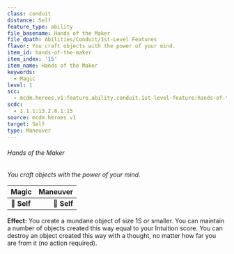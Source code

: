 ```yaml
---
class: conduit
distance: Self
feature_type: ability
file_basename: Hands of the Maker
file_dpath: Abilities/Conduit/1st-Level Features
flavor: You craft objects with the power of your mind.
item_id: hands-of-the-maker
item_index: '15'
item_name: Hands of the Maker
keywords:
  - Magic
level: 1
scc:
  - mcdm.heroes.v1:feature.ability.conduit.1st-level-feature:hands-of-the-maker
scdc:
  - 1.1.1:13.2.8.1:15
source: mcdm.heroes.v1
target: Self
type: Maneuver
---
```


###### Hands of the Maker

*You craft objects with the power of your mind.*

| **Magic**   | **Maneuver** |
| ----------- | -----------: |
| **📏 Self** |  **🎯 Self** |

**Effect:** You create a mundane object of size 1S or smaller. You can maintain a number of objects created this way equal to your Intuition score. You can destroy an object created this way with a thought, no matter how far you are from it (no action required).
